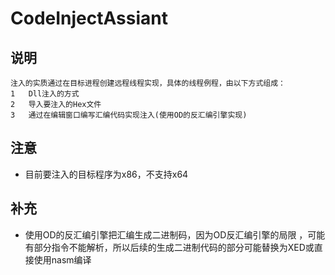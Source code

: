 # CodeInjectAssiant

## 说明
	注入的实质通过在目标进程创建远程线程实现，具体的线程例程，由以下方式组成：
	1	Dll注入的方式
	2	导入要注入的Hex文件
	3	通过在编辑窗口编写汇编代码实现注入(使用OD的反汇编引擎实现)
## 注意
- 目前要注入的目标程序为x86，不支持x64
## 补充
- 使用OD的反汇编引擎把汇编生成二进制码，因为OD反汇编引擎的局限 ，可能有部分指令不能解析，所以后续的生成二进制代码的部分可能替换为XED或直接使用nasm编译

